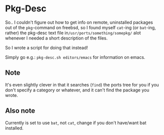 # Pkg-Desc

So.. I couldn't figure out how to get info on remote, uninstalled packages out of the `pkg`-command on freebsd, so I found myself `cat`-ing (or `bat`-ing, rather) the pkg-desc text file in`/usr/ports/something/somepkg/` alot whenever I needed a short description of the files.

So I wrote a script for doing that instead! 

Simply go e.g.:
`pkg-desc.sh editors/emacs`
for information on emacs. 

## Note
It's even slightly clever in that it searches (`find`) the ports tree for you if you don't specify a category or whatever, and it can't find the package you wrote. 

## Also note
Currently is set to use `bat`, not `cat`, change if you don't have/want bat installed. 
